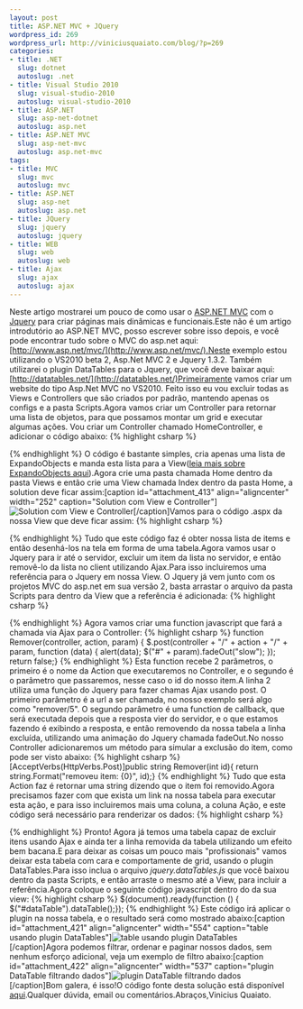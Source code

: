 ```yaml
--- 
layout: post
title: ASP.NET MVC + JQuery
wordpress_id: 269
wordpress_url: http://viniciusquaiato.com/blog/?p=269
categories: 
- title: .NET
  slug: dotnet
  autoslug: .net
- title: Visual Studio 2010
  slug: visual-studio-2010
  autoslug: visual-studio-2010
- title: ASP.NET
  slug: asp-net-dotnet
  autoslug: asp.net
- title: ASP.NET MVC
  slug: asp-net-mvc
  autoslug: asp.net-mvc
tags: 
- title: MVC
  slug: mvc
  autoslug: mvc
- title: ASP.NET
  slug: asp-net
  autoslug: asp.net
- title: JQuery
  slug: jquery
  autoslug: jquery
- title: WEB
  slug: web
  autoslug: web
- title: Ajax
  slug: ajax
  autoslug: ajax
---
```

Neste artigo mostrarei um pouco de como usar o [ASP.NET MVC](http://www.asp.net/mvc/) com o [Jquery](http://www.jquery.com) para criar páginas mais dinâmicas e funcionais.Este não é um artigo introdutório ao ASP.NET MVC, posso escrever sobre isso depois, e você pode encontrar tudo sobre o MVC do asp.net aqui: [http://www.asp.net/mvc/](http://www.asp.net/mvc/).Neste exemplo estou utilizando o VS2010 beta 2, Asp.Net MVC 2 e Jquery 1.3.2. Também utilizarei o plugin DataTables para o Jquery, que você deve baixar aqui: [http://datatables.net/](http://datatables.net/)Primeiramente vamos criar um website do tipo Asp.Net MVC no VS2010. Feito isso eu vou excluir todas as Views e Controllers que são criados por padrão, mantendo apenas os configs e a pasta Scripts.Agora vamos criar um Controller para retornar uma lista de objetos, para que possamos montar um grid e executar algumas ações. Vou criar um Controller chamado HomeController, e adicionar o código abaixo:
{% highlight csharp %}

{% endhighlight %}
O código é bastante simples, cria apenas uma lista de ExpandoObjects e manda esta lista para a View([leia mais sobre ExpandoObjects aqui](http://viniciusquaiato.com/blog/expandoobject-dinamismo-dotnet-4/)).Agora crie uma pasta chamada Home dentro da pasta Views e então crie uma View chamada Index dentro da pasta Home, a solution deve ficar assim:[caption id="attachment_413" align="aligncenter" width="252" caption="Solution com View e Controller"]![Solution com View e Controller](http://viniciusquaiato.com/blog/wp-content/uploads/2009/12/Solution-com-View-e-Controller.jpg "Solution com View e Controller")[/caption]Vamos para o código .aspx da nossa View que deve ficar assim:
{% highlight csharp %}

{% endhighlight %}
Tudo que este código faz é obter nossa lista de items e então desenhá-los na tela em forma de uma tabela.Agora vamos usar o Jquery para ir até o servidor, excluir um item da lista no servidor, e então removê-lo da lista no client utilizando Ajax.Para isso incluiremos uma referência para o Jquery em nossa View. O Jquery já vem junto com os projetos MVC do asp.net em sua versão 2, basta arrastar o arquivo da pasta Scripts para dentro da View que a referência é adicionada:
{% highlight csharp %}

{% endhighlight %}
Agora vamos criar uma function javascript que fará a chamada via Ajax para o Controller:
{% highlight csharp %}
function Remover(controller, action, param) {    $.post(controller + "/" + action + "/" + param,    function (data) {        alert(data);        $("#" + param).fadeOut("slow");    });    return false;}
{% endhighlight %}
Esta function recebe 2 parâmetros, o primeiro é o nome da Action que executaremos no Controller, e o segundo é o parâmetro que passaremos, nesse caso o id do nosso item.A linha 2 utiliza uma função do Jquery para fazer chamas Ajax usando post. O primeiro parâmetro é a url a ser chamada, no nosso exemplo será algo como "remover/5". O segundo parâmetro é uma function de callback, que será executada depois que a resposta vier do servidor, e o que estamos fazendo é exibindo a resposta, e então removendo da nossa tabela a linha excluída, utilizando uma animação do Jquery chamada fadeOut.No nosso Controller adicionaremos um método para simular a exclusão do item, como pode ser visto abaixo:
{% highlight csharp %}
[AcceptVerbs(HttpVerbs.Post)]public string Remover(int id){    return string.Format("removeu item: {0}", id);}
{% endhighlight %}
Tudo que esta Action faz é retornar uma string dizendo que o item foi removido.Agora precisamos fazer com que exista um link na nossa tabela para executar esta ação, e para isso incluiremos mais uma coluna, a coluna Ação, e este código será necessário para renderizar os dados:
{% highlight csharp %}

{% endhighlight %}
Pronto! Agora já temos uma tabela capaz de excluir itens usando Ajax e ainda ter a linha removida da tabela utilizando um efeito bem bacana.E para deixar as coisas um pouco mais "profissionais" vamos deixar esta tabela com cara e comportamente de grid, usando o plugin DataTables.Para isso inclua o arquivo _jquery.dataTables.js_ que você baixou dentro da pasta Scripts, e então arraste o mesmo até a View, para incluir a referência.Agora coloque o seguinte código javascript dentro do <head></head> da sua view:
{% highlight csharp %}
$(document).ready(function () {    $("#dataTable").dataTable();});
{% endhighlight %}
Este código irá aplicar o plugin na nossa tabela, e o resultado será como mostrado abaixo:[caption id="attachment_421" align="aligncenter" width="554" caption="table usando plugin DataTables"]![table usando plugin DataTables](http://viniciusquaiato.com/blog/wp-content/uploads/2009/12/table-usando-plugin-DataTables.jpg "table usando plugin DataTables")[/caption]Agora podemos filtrar, ordenar e paginar nossos dados, sem nenhum esforço adicional, veja um exemplo de filtro abaixo:[caption id="attachment_422" align="aligncenter" width="537" caption="plugin DataTable filtrando dados"]![plugin DataTable filtrando dados](http://viniciusquaiato.com/blog/wp-content/uploads/2009/12/plugin-DataTable-filtrando-dados.jpg "plugin DataTable filtrando dados")[/caption]Bom galera, é isso!O código fonte desta solução está disponível [aqui](http://viniciusquaiato.com/files/codesamples/MVC/mvcjquerysite.rar).Qualquer dúvida, email ou comentários.Abraços,Vinicius Quaiato.
